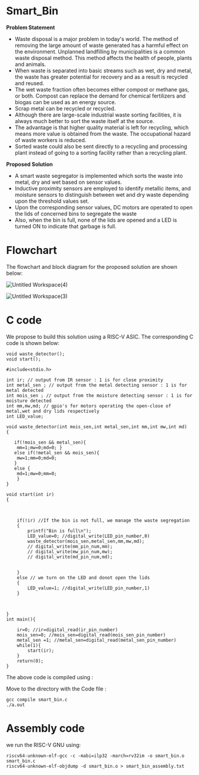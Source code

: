 # Smart_Bin

**Problem Statement**


* Waste disposal is a major problem in today's world. The  method of removing the large amount of waste generated has a harmful effect on the environment. Unplanned landfilling by municipalities is a common waste disposal method. This method affects the health of people, plants and animals.
* When waste is separated into basic streams such as wet, dry and metal, the waste has greater potential for recovery and as a result is recycled and reused.
* The wet waste fraction  often becomes either  compost or methane gas, or both. Compost can replace the demand for chemical fertilizers and biogas can be used as an energy source.
* Scrap metal can be recycled or recycled.
* Although there are large-scale industrial waste sorting facilities, it is always much better to sort the waste itself at the source.
* The advantage is that  higher quality  material is left for recycling, which means more value is obtained from the waste. The occupational hazard of waste workers is reduced.
* Sorted waste could also be sent directly  to a recycling and processing plant instead of going to a sorting facility rather than a recycling plant.

**Proposed Solution**

* A smart waste segregator is implemented which sorts the waste into metal, dry and wet based on sensor values.
* Inductive proximity sensors are employed to identify metallic items, and moisture sensors to distinguish between wet and dry waste depending upon the threshold values set.
* Upon the corresponding sensor values, DC motors are operated to open the lids of concerned bins to segregate the waste
* Also, when the bin is full, none of the lids are opened and a LED is turned ON to indicate that garbage is full.

# Flowchart

The flowchart and block diagram for the proposed solution are shown below:

![Untitled Workspace(4)](https://github.com/NharikaVulchi/Smart_Bin/assets/83216569/b7c2eba2-821c-4993-b802-55bfd7e133c6)

![Untitled Workspace(3)](https://github.com/NharikaVulchi/Smart_Bin/assets/83216569/205e1340-7cc1-4e82-b4a4-93d1a76bffff)



# C code

We propose to build this solution using a RISC-V ASIC. The corresponding C code is shown below:

```
void waste_detector();
void start();

#include<stdio.h>

int ir; // output from IR sensor : 1 is for close proximity
int metal_sen ; // output from the metal detecting sensor : 1 is for metal detected
int mois_sen ; // output from the moisture detecting sensor : 1 is for moisture detected
int mm,mw,md; // gpio's for motors operating the open-close of metal,wet and dry lids respectively
int LED_value;

void waste_detector(int mois_sen,int metal_sen,int mm,int mw,int md)
{

   if(!mois_sen && metal_sen){
   	mm=1;mw=0;md=0; }
   else if(!metal_sen && mois_sen){
   	mw=1;mm=0;md=0; 
   }
   else {
   	md=1;mw=0;mm=0;
   	}
}

void start(int ir)
{

    
    
	if(!ir) //If the bin is not full, we manage the waste segregation
	{
		printf("Bin is full\n");
		LED_value=0; //digital_write(LED_pin_number,0)
		waste_detector(mois_sen,metal_sen,mm,mw,md);
		// digital_write(mm_pin_num,mm);
		// digital_write(mw_pin_num,mw);
		// digital_write(md_pin_num,md);				
		

	}
	else // we turn on the LED and donot open the lids
	{
		LED_value=1; //digital_write(LED_pin_number,1)
	}
	
	
	
}
int main(){
    
    ir=0; //ir=digital_read(ir_pin_number)
    mois_sen=0; //mois_sen=digital_read(mois_sen_pin_number)
    metal_sen =1; //metal_sen=digital_read(metal_sen_pin_number)
    while(1){
        start(ir);
    }
    return(0);
}

```


The above code is compiled using :

Move to the directory with the Code file :

```
gcc compile smart_bin.c
./a.out
```

# Assembly code


we run the RISC-V GNU using:

```
riscv64-unknown-elf-gcc -c -mabi=ilp32 -march=rv32im -o smart_bin.o smart_bin.c
riscv64-unknown-elf-objdump -d smart_bin.o > smart_bin_assembly.txt 

```


```









```







